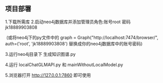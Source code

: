## 项目部署

1.下载所需库
2.启动neo4j数据库并添加管理员角色:账号root 密码jk18889903808

​	(或将neo4j下的py文件中的 graph = Graph("http://localhost:7474/browser/", auth=('root', 'jk18889903808') 替换成你的neo4j数据库中的账号密码)

3.运行neo4j目录下 生成知识图谱.py 

4.运行 localChatGLMAPI.py 和 mainWithoutLocalModel.py

5.浏览器打开 http://127.0.0.1:7860 即可使用
